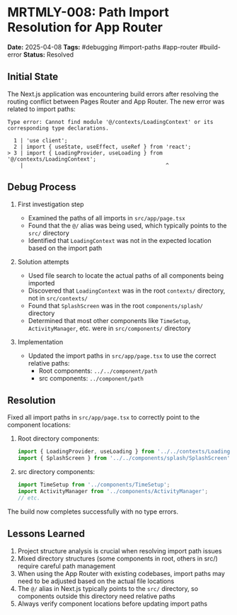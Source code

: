 # MRTMLY-008: Path Import Resolution for App Router

**Date:** 2025-04-08
**Tags:** #debugging #import-paths #app-router #build-error
**Status:** Resolved

## Initial State

The Next.js application was encountering build errors after resolving the routing conflict between Pages Router and App Router. The new error was related to import paths:

```
Type error: Cannot find module '@/contexts/LoadingContext' or its corresponding type declarations.

  1 | 'use client';
  2 | import { useState, useEffect, useRef } from 'react';
> 3 | import { LoadingProvider, useLoading } from '@/contexts/LoadingContext';
    |                                             ^
```

## Debug Process

1. First investigation step
   - Examined the paths of all imports in `src/app/page.tsx`
   - Found that the `@/` alias was being used, which typically points to the `src/` directory
   - Identified that `LoadingContext` was not in the expected location based on the import path

2. Solution attempts
   - Used file search to locate the actual paths of all components being imported
   - Discovered that `LoadingContext` was in the root `contexts/` directory, not in `src/contexts/`
   - Found that `SplashScreen` was in the root `components/splash/` directory
   - Determined that most other components like `TimeSetup`, `ActivityManager`, etc. were in `src/components/` directory

3. Implementation
   - Updated the import paths in `src/app/page.tsx` to use the correct relative paths:
     - Root components: `../../component/path`
     - src components: `../component/path`

## Resolution

Fixed all import paths in `src/app/page.tsx` to correctly point to the component locations:

1. Root directory components:
   ```typescript
   import { LoadingProvider, useLoading } from '../../contexts/LoadingContext';
   import { SplashScreen } from '../../components/splash/SplashScreen';
   ```

2. src directory components:
   ```typescript
   import TimeSetup from '../components/TimeSetup';
   import ActivityManager from '../components/ActivityManager';
   // etc.
   ```

The build now completes successfully with no type errors.

## Lessons Learned

1. Project structure analysis is crucial when resolving import path issues
2. Mixed directory structures (some components in root, others in src/) require careful path management
3. When using the App Router with existing codebases, import paths may need to be adjusted based on the actual file locations
4. The `@/` alias in Next.js typically points to the `src/` directory, so components outside this directory need relative paths
5. Always verify component locations before updating import paths